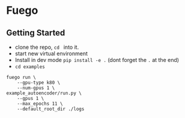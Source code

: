 # Fuego

## Getting Started

- clone the repo, `cd ` into it.
- start new virtual environment
- Install in dev mode `pip install -e .` (dont forget the `.` at the end)
- `cd examples`


```
fuego run \
    --gpu-type k80 \
    --num-gpus 1 \
example_autoencoder/run.py \
    --gpus 1 \
    --max_epochs 11 \
    --default_root_dir ./logs
```